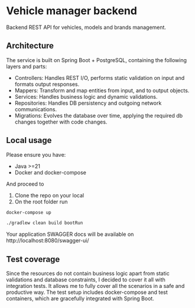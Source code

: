 # Vehicle manager backend

Backend REST API for vehicles, models and brands management.

## Architecture

The service is built on Spring Boot + PostgreSQL, containing the following layers and parts:

* Controllers: Handles REST I/O, performs static validation on input and formats output responses.
* Mappers: Transform and map entities from input, and to output objects.
* Services: Handles business logic and dynamic validations.
* Repositories: Handles DB persistency and outgoing network communications.
* Migrations: Evolves the database over time, applying the required db changes together with code changes.

## Local usage

Please ensure you have:

* Java >=21
* Docker and docker-compose

And proceed to

1. Clone the repo on your local
2. On the root folder run

```bash
docker-compose up
```

```bash
./gradlew clean build bootRun
```

Your application SWAGGER docs will be available on
http://localhost:8080/swagger-ui/

## Test coverage

Since the resources do not contain business logic apart from static validations and database constraints, I decided to
cover it all with integration tests.
It allows me to fully cover all the scenarios in a safe and productive way. The test setup includes docker-compose and
test containers, which are gracefully integrated with Spring Boot. 